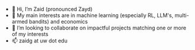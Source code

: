- 👋 Hi, I’m Zaid (pronounced Zayd)
- 🌱 My main interests are in machine learning (especially RL, LLM's, multi-armed bandits) and economics
- 👀 I’m looking to collaborate on impactful projects matching one or more of my interests
- 📫 zaidg at uw dot edu

<!---
zaid-g/zaid-g is a ✨ special ✨ repository because its `README.md` (this file) appears on your GitHub profile.
You can click the Preview link to take a look at your changes.
--->
